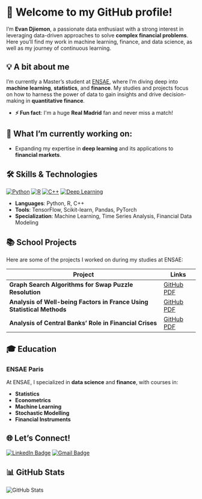 # 👋 Welcome to my GitHub profile!

I’m **Evan Djiemon**, a passionate data enthusiast with a strong interest in leveraging data-driven approaches to solve **complex financial problems**. Here you’ll find my work in machine learning, finance, and data science, as well as my journey of continuous learning.

## 💡 A bit about me
I’m currently a Master’s student at [ENSAE](https://www.ensae.fr/en), where I’m diving deep into **machine learning**, **statistics**, and **finance**. My studies and projects focus on how to harness the power of data to gain insights and drive decision-making in **quantitative finance**.

- **⚡ Fun fact**: I'm a huge **Real Madrid** fan and never miss a match!

## 🔎 What I’m currently working on:
- Expanding my expertise in **deep learning** and its applications to **financial markets**.

<!--
## 🚀 Featured Projects

| Project | Description | Technologies |
|---|---|---|
| [**Geopolitical Risks in Forex**](https://github.com/yourusername/project1) | Analyzing how geopolitical events influence currency market volatility. | Python, Pandas, Time Series |
| [**Stock Return Predictions**](https://github.com/yourusername/project2) | Machine learning models to predict stock returns using financial data. | Scikit-learn, TensorFlow, Python |
| [**Optimization of Delivery Networks**](https://github.com/yourusername/project3) | Solving a real-world logistics optimization problem. | C++, Python |
| [**Monte Carlo Simulations in Finance**](https://github.com/yourusername/project4) | Using Monte Carlo methods to model and analyze financial instruments. | Python, Numpy |
-->
## 🛠️ Skills & Technologies
<div id="badges">
  <a href=""><img src="https://img.shields.io/badge/Python-3776AB?style=for-the-badge&logo=python&logoColor=white" alt="Python"/></a>
  <a href=""><img src="https://img.shields.io/badge/R-276DC3?style=for-the-badge&logo=r&logoColor=white" alt="R"/></a>
  <a href=""><img src="https://img.shields.io/badge/C%2B%2B-00599C?style=for-the-badge&logo=c%2B%2B&logoColor=white" alt="C++"/></a>
  <a href=""><img src="https://img.shields.io/badge/Deep_Learning-FF6F00?style=for-the-badge&logo=tensorflow&logoColor=white" alt="Deep Learning"/></a>
</div>

- **Languages**: Python, R, C++
- **Tools**: TensorFlow, Scikit-learn, Pandas, PyTorch
- **Specialization**: Machine Learning, Time Series Analysis, Financial Data Modeling

## 📚 School Projects
Here are some of the projects I worked on during my studies at ENSAE:

| Project | Links |
|---|---|
| **Graph Search Algorithms for Swap Puzzle Resolution** | [GitHub](https://github.com/edjiemonyoumbi/swap_puzzle) [PDF](https://github.com/edjiemonyoumbi/swap_puzzle/blob/main/Rapport%20du%20projet%20de%20programmation.pdf) |
| **Analysis of Well-being Factors in France Using Statistical Methods** | [GitHub](https://github.com/edjiemonyoumbi/well_being_factors_SAS) [PDF](https://github.com/yourusername/stat-app/report.pdf) |
| **Analysis of Central Banks’ Role in Financial Crises** | [GitHub](https://github.com/yourusername/monte-carlo) [PDF](https://github.com/yourusername/monte-carlo/report.pdf) |

## 🎓 Education

### **ENSAE Paris**
At ENSAE, I specialized in **data science** and **finance**, with courses in:
- **Statistics**
- **Econometrics**
- **Machine Learning**
- **Stochastic Modelling**
- **Financial Instruments**

## 🌐 Let’s Connect!
<div id="badges">
  <a href="https://www.linkedin.com/in/evan-djiemon-youmbi-709927245/"><img src="https://img.shields.io/badge/LinkedIn-blue?style=for-the-badge&logo=linkedin&logoColor=white" alt="LinkedIn Badge"/></a>
  <a href="mailto:evanyoumbijanv@gmail.com"><img src="https://img.shields.io/badge/Gmail-D14836?style=for-the-badge&logo=gmail&logoColor=white" alt="Gmail Badge"/></a>
</div>

## :bar_chart: GitHub Stats
<picture>
  <source srcset="https://github-readme-stats.vercel.app/api?username=yourusername&show_icons=true" media="(prefers-color-scheme: light), (prefers-color-scheme: no-preference)" />
  <img src="https://github-readme-stats.vercel.app/api?username=yourusername&show_icons=true&include_all_commits=true" alt="GitHub Stats"/>
</picture>
